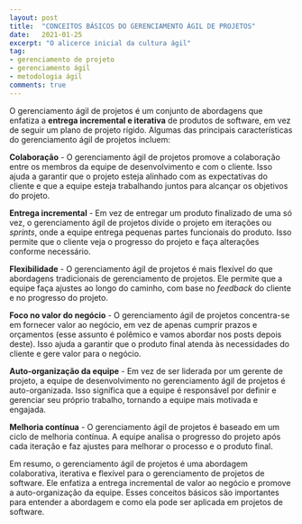 ```yaml
---
layout: post
title:  "CONCEITOS BÁSICOS DO GERENCIAMENTO ÁGIL DE PROJETOS"
date:   2021-01-25
excerpt: "O alicerce inicial da cultura ágil"
tag:
- gerenciamento de projeto
- gerenciamento ágil
- metodologia ágil
comments: true
---
```

O gerenciamento ágil de projetos é um conjunto de abordagens que enfatiza a **entrega incremental e iterativa** de produtos de software, em vez de seguir um plano de projeto rígido. Algumas das principais características do gerenciamento ágil de projetos incluem:

**Colaboração** - O gerenciamento ágil de projetos promove a colaboração entre os membros da equipe de desenvolvimento e com o cliente. Isso ajuda a garantir que o projeto esteja alinhado com as expectativas do cliente e que a equipe esteja trabalhando juntos para alcançar os objetivos do projeto.

**Entrega incremental** - Em vez de entregar um produto finalizado de uma só vez, o gerenciamento ágil de projetos divide o projeto em iterações ou *sprints*, onde a equipe entrega pequenas partes funcionais do produto. Isso permite que o cliente veja o progresso do projeto e faça alterações conforme necessário.

**Flexibilidade** - O gerenciamento ágil de projetos é mais flexível do que abordagens tradicionais de gerenciamento de projetos. Ele permite que a equipe faça ajustes ao longo do caminho, com base no *feedback* do cliente e no progresso do projeto.

**Foco no valor do negócio** - O gerenciamento ágil de projetos concentra-se em fornecer valor ao negócio, em vez de apenas cumprir prazos e orçamentos (esse assunto é polêmico e vamos abordar nos posts depois deste). Isso ajuda a garantir que o produto final atenda às necessidades do cliente e gere valor para o negócio.

**Auto-organização da equipe** - Em vez de ser liderada por um gerente de projeto, a equipe de desenvolvimento no gerenciamento ágil de projetos é auto-organizada. Isso significa que a equipe é responsável por definir e gerenciar seu próprio trabalho, tornando a equipe mais motivada e engajada.

**Melhoria contínua** - O gerenciamento ágil de projetos é baseado em um ciclo de melhoria contínua. A equipe analisa o progresso do projeto após cada iteração e faz ajustes para melhorar o processo e o produto final.

Em resumo, o gerenciamento ágil de projetos é uma abordagem colaborativa, iterativa e flexível para o gerenciamento de projetos de software. Ele enfatiza a entrega incremental de valor ao negócio e promove a auto-organização da equipe. Esses conceitos básicos são importantes para entender a abordagem e como ela pode ser aplicada em projetos de software.
